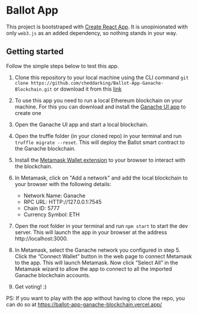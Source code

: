 # Ballot App

This project is bootstraped with [Create React App](https://create-react-app.dev). It is unopinionated with only `web3.js` as an added dependency, so nothing stands in your way.

## Getting started

Follow the simple steps below to test this app.

1.  Clone this repository to your local machine using the CLI command `git clone https://github.com/cheddarking/Ballot-App-Ganache-Blockchain.git` or download it from this [link](https://github.com/cheddarking/Ballot-App-Ganache-Blockchain/archive/refs/heads/main.zip)

2. To use this app you need to run a local Ethereum blockchain on your machine. For this you can download and install the [Ganache UI app](https://trufflesuite.com/ganache/) to create one 

3. Open the Ganache UI app and start a local blockchain. 

4. Open the truffle folder (in your cloned repo) in your terminal and run `truffle migrate --reset`. This will deploy the Ballot smart contract to the Ganache blockchain.

5. Install the [Metamask Wallet extension]( https://metamask.io/download/) to your browser to interact with the blockchain.

6. In Metamask, click on "Add a network" and add the local blockchain to your browser with the following details:
    - Network Name: Ganache 
    - RPC URL: HTTP://127.0.0.1:7545
    - Chain ID: 5777
    - Currency Symbol: ETH

7. Open the root folder in your terminal and run `npm start` to start the dev server. This will launch the app in your browser at the address http://localhost:3000.

8. In Metamask, select the Ganache network you configured in step 5. Click the “Connect Wallet” button in the web page to connect Metamask to the app. This will launch Metamask. Now click “Select All” in the Metamask wizard to allow the app to connect to all the imported Ganache blockchain accounts.

9. Get voting! :)

PS: If you want to play with the app without having to clone the repo, you can do so at https://ballot-app-ganache-blockchain.vercel.app/